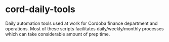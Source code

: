 # cord-daily-tools

Daily automation tools used at work for Cordoba finance department and operations. Most of these scripts facilitates daily/weekly/monthly processes which can take considerable amount of prep time.
